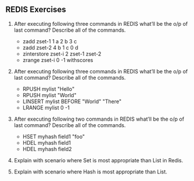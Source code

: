## REDIS Exercises

1. After executing following three commands in REDIS what’ll be the o/p of last command? Describe all of the commands.
    * zadd zset-1 1 a 2 b 3 c
    * zadd zset-2 4 b 1 c 0 d
    * zinterstore zset-i 2 zset-1 zset-2
    * zrange zset-i 0 -1 withscores

2. After executing following three commands in REDIS what’ll be the o/p of last command? Describe all of the commands.
    * RPUSH mylist "Hello"
    * RPUSH mylist "World"
    * LINSERT mylist BEFORE "World" "There"
    * LRANGE mylist 0 -1

3. After executing following two commands in REDIS what’ll be the o/p of last command? Describe all of the commands.
    * HSET myhash field1 "foo"
    * HDEL myhash field1
    * HDEL myhash field2

4. Explain with scenario where Set is most appropriate than List in Redis.

5. Explain with scenario where Hash is most appropriate than List.
